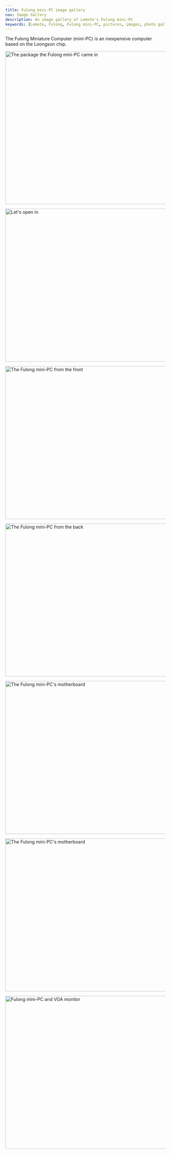 ```yaml
---
title: Fulong mini-PC image gallery
nav: Image Gallery
description: An image gallery of Lemote's Fulong mini-PC
keywords: [Lemote, Fulong, Fulong mini-PC, pictures, images, photo gallery]
---
```


The Fulong Miniature Computer (mini-PC) is an inexpensive computer based on
the Loongson chip.

<p>
<a href = "../images/img_0002.jpg">
<img src = "../images/img_0002s.jpg" class="border" alt = "The package the Fulong mini-PC came in" width="640" height="480" />
</a>
</p>

<p>
<a href = "../images/img_0007.jpg">
<img src = "../images/img_0007s.jpg" class="border" alt = "Let's open in" width="640" height="480" />
</a>
</p>

<p>
<a href = "../images/img_0009.jpg">
<img src = "../images/img_0009s.jpg" class="border" alt = "The Fulong mini-PC from the front" width="640" height="480" />
</a>
</p>

<p>
<a href = "../images/img_0015.jpg">
<img src = "../images/img_0015s.jpg" class="border" alt = "The Fulong mini-PC from the back" width="640" height="480" />
</a>
</p>

<p>
<a href = "../images/img_0017.jpg">
<img src = "../images/img_0017s.jpg" class="border" alt = "The Fulong mini-PC's motherboard" width="640" height="480" />
</a>
</p>

<p>
<a href = "../images/img_0020.jpg">
<img src = "../images/img_0020s.jpg" class="border" alt = "The Fulong mini-PC's motherboard" width="640" height="480" />
</a>
</p>

<p>
<a href = "../images/img_0024.jpg">
<img src = "../images/img_0024s.jpg" class="border" alt = "Fulong mini-PC and VGA monitor" width="640" height="480" />
</a>
</p>

